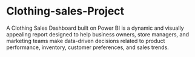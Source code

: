 # Clothing-sales-Project
A Clothing Sales Dashboard built on Power BI is a dynamic and visually appealing report designed to help business owners, store managers, and marketing teams make data-driven decisions related to product performance, inventory, customer preferences, and sales trends.
